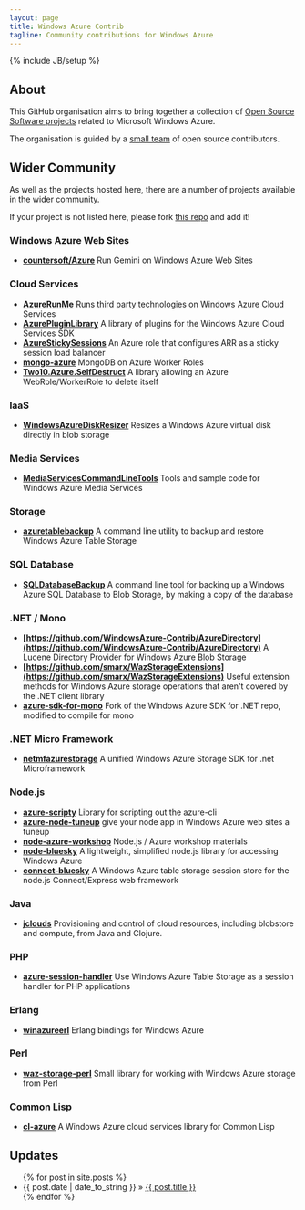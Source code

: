 ```yaml
---
layout: page
title: Windows Azure Contrib
tagline: Community contributions for Windows Azure
---
```

{% include JB/setup %}

## About

This GitHub organisation aims to bring together a collection of [Open Source Software projects](https://github.com/orgs/WindowsAzure-Contrib) related to Microsoft Windows Azure.

The organisation is guided by a [small team](https://github.com/orgs/WindowsAzure-Contrib/teams/owners) of open source contributors.
    
## Wider Community

As well as the projects hosted here, there are a number of projects available in the wider community.

If your project is not listed here, please fork [this repo](https://github.com/WindowsAzure-Contrib/WindowsAzure-Contrib.github.io) and add it!

### Windows Azure Web Sites

* __[countersoft/Azure](https://github.com/countersoft/Azure)__ Run Gemini on Windows Azure Web Sites

### Cloud Services

* __[AzureRunMe](https://github.com/RobBlackwell/AzureRunMe)__ Runs third party technologies on Windows Azure Cloud Services
* __[AzurePluginLibrary](http://richorama.github.io/AzurePluginLibrary/)__ A library of plugins for the Windows Azure Cloud Services SDK
* __[AzureStickySessions](https://github.com/WindowsAzure-Contrib/AzureStickySessions)__ An Azure role that configures ARR as a sticky session load balancer
* __[mongo-azure](https://github.com/mongodb/mongo-azure)__ MongoDB on Azure Worker Roles
* __[Two10.Azure.SelfDestruct](https://github.com/richorama/Two10.Azure.SelfDestruct)__ A library allowing an Azure WebRole/WorkerRole to delete itself 

### IaaS

* __[WindowsAzureDiskResizer](https://github.com/WindowsAzure-Contrib/WindowsAzureDiskResizer)__ Resizes a Windows Azure virtual disk directly in blob storage

### Media Services

* __[MediaServicesCommandLineTools](https://github.com/RobBlackwell/MediaServicesCommandLineTools)__ Tools and sample code for Windows Azure Media Services

### Storage

* __[azuretablebackup](https://github.com/richorama/azuretablebackup)__ A command line utility to backup and restore Windows Azure Table Storage

### SQL Database

* __[SQLDatabaseBackup](https://github.com/richorama/SQLDatabaseBackup)__ A command line tool for backing up a Windows Azure SQL Database to Blob Storage, by making a copy of the database

### .NET / Mono

* __[https://github.com/WindowsAzure-Contrib/AzureDirectory](https://github.com/WindowsAzure-Contrib/AzureDirectory)__ A Lucene Directory Provider for Windows Azure Blob Storage
* __[https://github.com/smarx/WazStorageExtensions](https://github.com/smarx/WazStorageExtensions)__ Useful extension methods for Windows Azure storage operations that aren't covered by the .NET client library
* __[azure-sdk-for-mono](https://github.com/richorama/azure-sdk-for-mono)__ Fork of the Windows Azure SDK for .NET repo, modified to compile for mono

### .NET Micro Framework 

* __[netmfazurestorage](https://github.com/WindowsAzure-Contrib/netmfazurestorage)__ A unified Windows Azure Storage SDK for .net Microframework

### Node.js

* __[azure-scripty](https://github.com/WindowsAzure-Contrib/azure-scripty)__ Library for scripting out the azure-cli
* __[azure-node-tuneup](https://github.com/WindowsAzure-Contrib/azure-node-tuneup)__ give your node app in Windows Azure web sites a tuneup
* __[node-azure-workshop](https://github.com/WindowsAzure-Contrib/node-azure-workshop)__ Node.js / Azure workshop materials
* __[node-bluesky](https://github.com/pofallon/node-bluesky)__ A lightweight, simplified node.js library for accessing Windows Azure
* __[connect-bluesky](https://github.com/pofallon/connect-bluesky)__ A Windows Azure table storage session store for the node.js Connect/Express web framework


### Java

* __[jclouds](https://github.com/jclouds/jclouds)__ Provisioning and control of cloud resources, including blobstore and compute, from Java and Clojure.

### PHP

* __[azure-session-handler](https://github.com/WindowsAzure-Contrib/azure-session-handler)__ Use Windows Azure Table Storage as a session handler for PHP applications

### Erlang

* __[winazureerl](https://github.com/sriramk/winazureerl)__ Erlang bindings for Windows Azure

### Perl

* __[waz-storage-perl](https://github.com/smarx/waz-storage-perl)__ Small library for working with Windows Azure storage from Perl

### Common Lisp

* __[cl-azure](https://github.com/robblackwell/cl-azure)__ A Windows Azure cloud services library for Common Lisp


## Updates

<ul class="posts">
  {% for post in site.posts %}
    <li><span>{{ post.date | date_to_string }}</span> &raquo; <a href="{{ BASE_PATH }}{{ post.url }}">{{ post.title }}</a></li>
  {% endfor %}
</ul>


